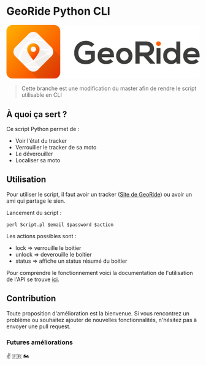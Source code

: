 # GeoRide Python CLI

![Logo GeoRide](https://github.com/Ximmer00/Georide-Perl/blob/master/logo_transparent.png)

> Cette branche est une modification du master afin de rendre le script utilisable en CLI

## À quoi ça sert ?

Ce script Python permet de :

-   Voir l'état du tracker
-   Verrouiller le tracker de sa moto
-   Le déverouiller
-   Localiser sa moto

## Utilisation

Pour utiliser le script, il faut avoir un tracker ([Site de GeoRide](https://georide.fr/ "Site de GeoRide")) ou avoir un ami qui partage le sien.

Lancement du script :

    perl Script.pl $email $password $action

Les actions possibles sont :
  - lock => verrouille le boitier
  - unlock => deverouille le boitier
  - status => affiche un status résumé du boitier

Pour comprendre le fonctionnement voici la documentation de l'utilisation de l'API se trouve [ici](https://api.georide.fr "Doc de l'API").

## Contribution

Toute proposition d'amélioration est la bienvenue. Si vous rencontrez un problème ou souhaitez ajouter de nouvelles fonctionnalités, n'hésitez pas à envoyer une pull request.

### Futures améliorations

✌️ 🇫🇷 🏍️
